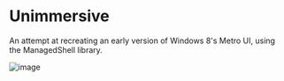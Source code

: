 # Unimmersive
An attempt at recreating an early version of Windows 8's Metro UI, using the ManagedShell library.

![image](https://user-images.githubusercontent.com/45898787/185777676-55640d2e-5a46-4f88-b091-ba781194cf19.png)
